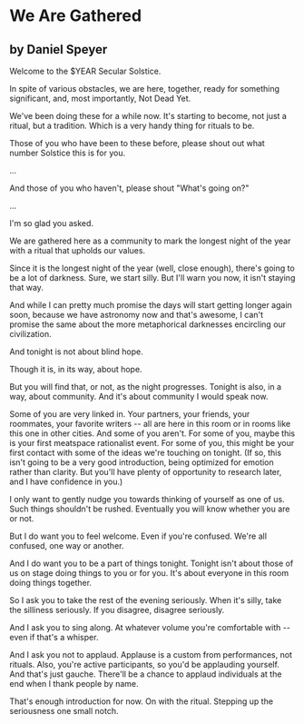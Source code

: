 # We Are Gathered
## by Daniel Speyer

Welcome to the $YEAR Secular Solstice.

In spite of various obstacles, we are here, together, ready for something significant, and, most importantly, Not Dead Yet.

We've been doing these for a while now.  It's starting to become, not just a ritual, but a tradition.  Which is a very handy thing for rituals to be.

Those of you who have been to these before, please shout out what number Solstice this is for you.

...

And those of you who haven't, please shout "What's going on?"

...

I'm so glad you asked.

We are gathered here as a community to mark the longest night of the year with a ritual that upholds our values.

Since it is the longest night of the year (well, close enough), there's going to be a lot of darkness. Sure, we start silly. But I'll warn you now, it isn't staying that way. 

And while I can pretty much promise the days will start getting longer again soon, because we have astronomy now and that's awesome, I can't promise the same about the more metaphorical darknesses encircling our civilization.

And tonight is not about blind hope.

Though it is, in its way, about hope.

But you will find that, or not, as the night progresses.  Tonight is also, in a way, about community.  And it's about community I would speak now.

Some of you are very linked in. Your partners, your friends, your roommates, your favorite writers -- all are here in this room or in rooms like this one in other cities. And some of you aren't. For some of you, maybe this is your first meatspace rationalist event. For some of you, this might be your first contact with some of the ideas we're touching on tonight. (If so, this isn't going to be a very good introduction, being optimized for emotion rather than clarity. But you'll have plenty of opportunity to research later, and I have confidence in you.)

I only want to gently nudge you towards thinking of yourself as one of us. Such things shouldn't be rushed. Eventually you will know whether you are or not.

But I do want you to feel welcome. Even if you're confused. We're all confused, one way or another.

And I do want you to be a part of things tonight. Tonight isn't about those of us on stage doing things to you or for you. It's about everyone in this room doing things together.

So I ask you to take the rest of the evening seriously. When it's silly, take the silliness seriously. If you disagree, disagree seriously.

And I ask you to sing along. At whatever volume you're comfortable with -- even if that's a whisper.

And I ask you not to applaud. Applause is a custom from performances, not rituals. Also, you're active participants, so you'd be applauding yourself. And that's just gauche. There'll be a chance to applaud individuals at the end when I thank people by name.

That's enough introduction for now. On with the ritual. Stepping up the seriousness one small notch.